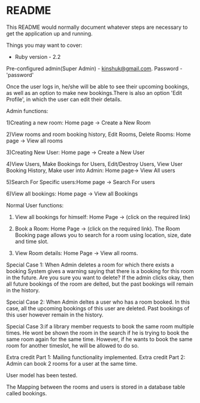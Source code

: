 # README

This README would normally document whatever steps are necessary to get the
application up and running.

Things you may want to cover:

* Ruby version - 2.2

Pre-configured admin(Super Admin) - kinshuk@gmail.com. Password - 'password'

Once the user logs in, he/she will be able to see their upcoming bookings, as well as an option to make new bookings.There is also an option 'Edit Profile', in which the user can edit their details.

Admin functions:

1)Creating a new room: Home page -> Create a New Room

2)View rooms and room booking history, Edit Rooms, Delete Rooms: Home page -> View all rooms

3)Creating New User: Home page -> Create a New User

4)View Users, Make Bookings for Users, Edit/Destroy Users, View User Booking History, Make user into Admin: Home page-> View All users  

5)Search For Specific users:Home page -> Search For users 

6)View all bookings: Home page -> View all Bookings

Normal User functions:

1) View all bookings for himself: Home Page -> (click on the required link)

2) Book a Room: Home Page -> (click on the required link). The Room Booking page allows you to search for a room using location, size, date and time slot.

3) View Room details: Home Page -> View all rooms.

Special Case 1: When Admin deletes a room for which there exists a booking
System gives a warning saying that there is a booking for this room in the future. Are you sure you want to delete? If the admin clicks 
okay, then all future bookings of the room are delted, but the past bookings will remain in the history.

Special Case 2: When Admin deltes a user who has a room booked.
In this case, all the upcoming bookings of this user are deleted. Past bookings of this user however remain in the history.

Special Case 3:if a library member requests to book the same room multiple times. He wont be shown the room in the search if he is trying to book the same room again for the same time. 
However, if he wants to book the same room for another timeslot, he will be allowed to do so.

Extra credit Part 1: Mailing functionality implemented.
Extra credit Part 2: Admin can book 2 rooms for a user at the same time.

User model has been tested.

The Mapping between the rooms and users is stored in a database table called bookings.

